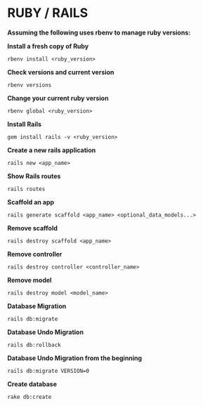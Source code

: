 # RUBY / RAILS

**Assuming the following uses rbenv to manage ruby versions:**

**Install a fresh copy of Ruby**
```
rbenv install <ruby_version>
```

**Check versions and current version**
```
rbenv versions
```

**Change your current ruby version**
```
rbenv global <ruby_version>
```

**Install Rails**
```
gem install rails -v <ruby_version>
```

**Create a new rails application**
```
rails new <app_name>
```

**Show Rails routes**
```
rails routes
```

**Scaffold an app**
```
rails generate scaffold <app_name> <optional_data_models...>
```

**Remove scaffold**
```
rails destroy scaffold <app_name>
```

**Remove controller**
```
rails destroy controller <controller_name>
```

**Remove model**
```
rails destroy model <model_name>
```

**Database Migration**
```
rails db:migrate
```

**Database Undo Migration**
```
rails db:rollback
```

**Database Undo Migration from the beginning**
```
rails db:migrate VERSION=0
```

**Create database**
```
rake db:create
```
